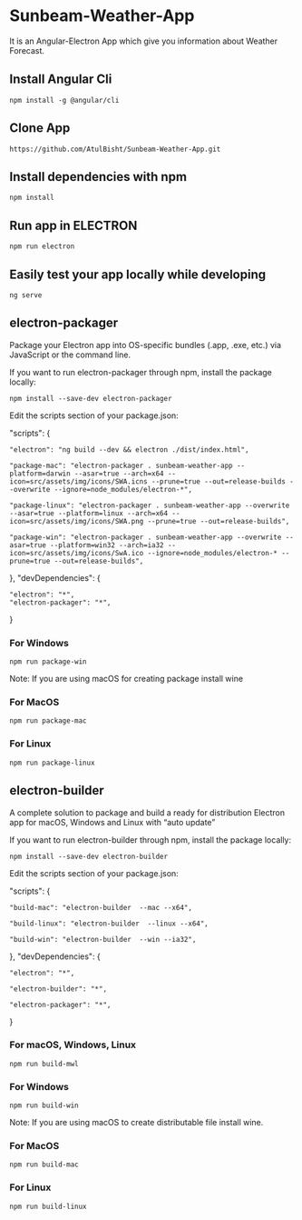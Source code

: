 # Sunbeam-Weather-App

It is an Angular-Electron App which give you information about Weather Forecast.

## Install Angular Cli

``npm install -g @angular/cli``

## Clone App
``https://github.com/AtulBisht/Sunbeam-Weather-App.git``

## Install dependencies with npm 

``npm install``

## Run app in ELECTRON

``npm run electron``

## Easily test your app locally while developing

``ng serve``

## electron-packager

Package your Electron app into OS-specific bundles (.app, .exe, etc.) via JavaScript or the command line.

If you want to run electron-packager through npm, install the package locally:

``npm install --save-dev electron-packager``

Edit the scripts section of your package.json:

 "scripts": {

    "electron": "ng build --dev && electron ./dist/index.html",

    "package-mac": "electron-packager . sunbeam-weather-app --platform=darwin --asar=true --arch=x64 --icon=src/assets/img/icons/SWA.icns --prune=true --out=release-builds --overwrite --ignore=node_modules/electron-*",

    "package-linux": "electron-packager . sunbeam-weather-app --overwrite --asar=true --platform=linux --arch=x64 --icon=src/assets/img/icons/SWA.png --prune=true --out=release-builds",

    "package-win": "electron-packager . sunbeam-weather-app --overwrite --asar=true --platform=win32 --arch=ia32 --icon=src/assets/img/icons/SwA.ico --ignore=node_modules/electron-* --prune=true --out=release-builds",

  },
  "devDependencies": {

    "electron": "*",
    "electron-packager": "*",
    
  } 

### For Windows
``npm run package-win``

Note: If you are using macOS for creating package install wine

### For MacOS
``npm run package-mac``

### For Linux
``npm run package-linux``

## electron-builder

A complete solution to package and build a ready for distribution Electron app for macOS, Windows and Linux with “auto update”

If you want to run electron-builder through npm, install the package locally:

``npm install --save-dev electron-builder``

Edit the scripts section of your package.json:

"scripts": {
  
    "build-mac": "electron-builder  --mac --x64",

    "build-linux": "electron-builder  --linux --x64",

    "build-win": "electron-builder  --win --ia32",
   
  },
  "devDependencies": {
   
    "electron": "*",

    "electron-builder": "*",

    "electron-packager": "*",
  }

### For macOS, Windows, Linux
``npm run build-mwl``

### For Windows 
``npm run build-win``

Note: If you are using macOS to create distributable file install wine.

### For MacOS 
``npm run build-mac``

### For Linux 
``npm run build-linux``